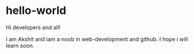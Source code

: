 # hello-world

Hi developers and all!

I am Akshit and iam a noob in web-development and github. I hope i will learn soon.
